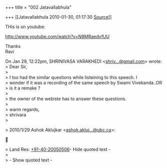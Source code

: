 +++
title = "002 Jatavallabhula"

+++
[[Jatavallabhula	2010-01-30, 01:17:30 [Source](https://groups.google.com/g/bvparishat/c/CTGbPDp1ASM)]]



THis is on youtube:

<http://www.youtube.com/watch?v=N8MRaedvfUU>

Thanks  
Ravi

On Jan 29, 12:22pm, SHRINIVASA VARAKHEDI \<[shriv...@gmail.com]()\> wrote:  
\> Dear Sir,  
\>  
\> I too had the similar questions while listeining to this speech. I  
\> wonder if it was a recording of the same speech by Swami Vivekanda..OR  
\> is it a remake ?  
\>  
\> the owner of the webiste has to answer these questions.  
\>  
\> warm regards,  
\> shrivara  
\>  

\> 2010/1/29 Ashok Aklujkar \<[ashok.akluj...@ubc.ca]()\>:



\> Land Res: [+91-40-20050506](tel:+91%2040%202005%200506)- Hide quoted text -  
\>  
\> - Show quoted text -  


